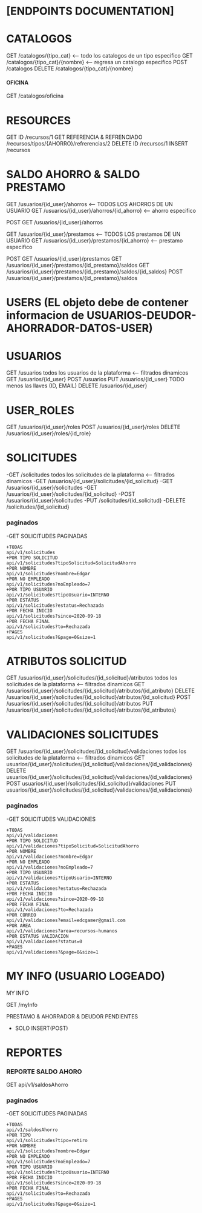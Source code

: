 # [ENDPOINTS DOCUMENTATION]

# CATALOGOS

GET /catalogos/{tipo_cat} <-- todo los catalogos de un tipo especifico
GET /catalogos/{tipo_cat}/{nombre} <-- regresa un catalogo especifico
POST /catalogos
DELETE /catalogos/{tipo_cat}/{nombre}

#### OFICINA

GET /catalogos/oficina

# RESOURCES

GET ID  /recursos/1
GET REFERENCIA & REFRENCIADO /recursos/tipos/{AHORRO}/refrerencias/2
DELETE ID /recursos/1
INSERT /recursos

# SALDO AHORRO & SALDO PRESTAMO

GET /usuarios/{id_user}/ahorros  <-- TODOS LOS AHORROS DE UN USUARIO
GET /usuarios/{id_user}/ahorros/{id_ahorro} <-- ahorro especifico

POST GET /usuarios/{id_user}/ahorros

GET /usuarios/{id_user}/prestamos  <-- TODOS LOS prestamos DE UN USUARIO
GET /usuarios/{id_user}/prestamos/{id_ahorro} <-- prestamo especifico

POST GET /usuarios/{id_user}/prestamos
GET /usuarios/{id_user}/prestamos/{id_prestamo}/saldos
GET /usuarios/{id_user}/prestamos/{id_prestamo}/saldos/{id_saldos}
POST /usuarios/{id_user}/prestamos/{id_prestamo}/saldos

# USERS (EL objeto debe de contener informacion de USUARIOS-DEUDOR-AHORRADOR-DATOS-USER)

# USUARIOS

GET /usuarios todos los usuarios de la plataforma <-- filtrados dinamicos
GET /usuarios/{id_user}
POST /usuarios
PUT /usuarios/{id_user} TODO menos las llaves (ID, EMAIL)
DELETE /usuarios/{id_user}

# USER_ROLES

GET     /usuarios/{id_user}/roles 
POST    /usuarios/{id_user}/roles
DELETE  /usuarios/{id_user}/roles/{id_role}

# SOLICITUDES 

-GET    /solicitudes todos los solicitudes de la plataforma <-- filtrados dinamicos
-GET    /usuarios/{id_user}/solicitudes/{id_solicitud}
-GET    /usuarios/{id_user}/solicitudes
-GET    /usuarios/{id_user}/solicitudes/{id_solicitud}
-POST   /usuarios/{id_user}/solicitudes
-PUT    /solicitudes/{id_solicitud}
-DELETE /solicitudes/{id_solicitud}

### paginados 
-GET SOLICITUDES PAGINADAS

    +TODAS
    api/v1/solicitudes
    +POR TIPO SOLICITUD
    api/v1/solicitudes?tipoSolicitud=SolicitudAhorro
    +POR NOMBRE
    api/v1/solicitudes?nombre=Edgar
    +POR NO EMPLEADO
    api/v1/solicitudes?noEmpleado=7
    +POR TIPO USUARIO
    api/v1/solicitudes?tipoUsuario=INTERNO
    +POR ESTATUS
    api/v1/solicitudes?estatus=Rechazada
    +POR FECHA INICIO
    api/v1/solicitudes?since=2020-09-18
    +POR FECHA FINAL
    api/v1/solicitudes?to=Rechazada
    +PAGES
    api/v1/solicitudes?&page=0&size=1

# ATRIBUTOS SOLICITUD 

GET /usuarios/{id_user}/solicitudes/{id_solicitud}/atributos todos los solicitudes de la plataforma <-- filtrados dinamicos
GET /usuarios/{id_user}/solicitudes/{id_solicitud}/atributos/{id_atributo}
DELETE /usuarios/{id_user}/solicitudes/{id_solicitud}/atributos/{id_solicitud}
POST /usuarios/{id_user}/solicitudes/{id_solicitud}/atributos
PUT /usuarios/{id_user}/solicitudes/{id_solicitud}/atributos/{id_atributos}

# VALIDACIONES SOLICITUDES 

GET /usuarios/{id_user}/solicitudes/{id_solicitud}/validaciones todos los solicitudes de la plataforma <-- filtrados dinamicos
GET usuarios/{id_user}/solicitudes/{id_solicitud}/validaciones/{id_validaciones}
DELETE usuarios/{id_user}/solicitudes/{id_solicitud}/validaciones/{id_validaciones}
POST usuarios/{id_user}/solicitudes/{id_solicitud}/validaciones
PUT usuarios/{id_user}/solicitudes/{id_solicitud}/validaciones/{id_validaciones}

### paginados 

-GET SOLICITUDES VALIDACIONES

    +TODAS
    api/v1/validaciones
    +POR TIPO SOLICITUD
    api/v1/validaciones?tipoSolicitud=SolicitudAhorro
    +POR NOMBRE
    api/v1/validaciones?nombre=Edgar
    +POR NO EMPLEADO
    api/v1/validaciones?noEmpleado=7
    +POR TIPO USUARIO
    api/v1/validaciones?tipoUsuario=INTERNO
    +POR ESTATUS
    api/v1/validaciones?estatus=Rechazada
    +POR FECHA INICIO
    api/v1/validaciones?since=2020-09-18
    +POR FECHA FINAL
    api/v1/validaciones?to=Rechazada
    +POR CORREO
    api/v1/validaciones?email=edcgamer@gmail.com
    +POR AREA
    api/v1/validaciones?area=recursos-humanos
    +POR ESTATUS VALIDACION
    api/v1/validaciones?status=0
    +PAGES
    api/v1/validaciones?&page=0&size=1


# MY INFO (USUARIO LOGEADO) 
MY INFO

GET /myInfo

PRESTAMO & AHORRADOR & DEUDOR PENDIENTES

* SOLO INSERT(POST)

# REPORTES

### REPORTE SALDO AHORO
GET api/v1/saldosAhorro

### paginados 
-GET SOLICITUDES PAGINADAS

    +TODAS
    api/v1/saldosAhorro
    +POR TIPO 
    api/v1/solicitudes?tipo=retiro
    +POR NOMBRE
    api/v1/solicitudes?nombre=Edgar
    +POR NO EMPLEADO
    api/v1/solicitudes?noEmpleado=7
    +POR TIPO USUARIO
    api/v1/solicitudes?tipoUsuario=INTERNO
    +POR FECHA INICIO
    api/v1/solicitudes?since=2020-09-18
    +POR FECHA FINAL
    api/v1/solicitudes?to=Rechazada
    +PAGES
    api/v1/solicitudes?&page=0&size=1